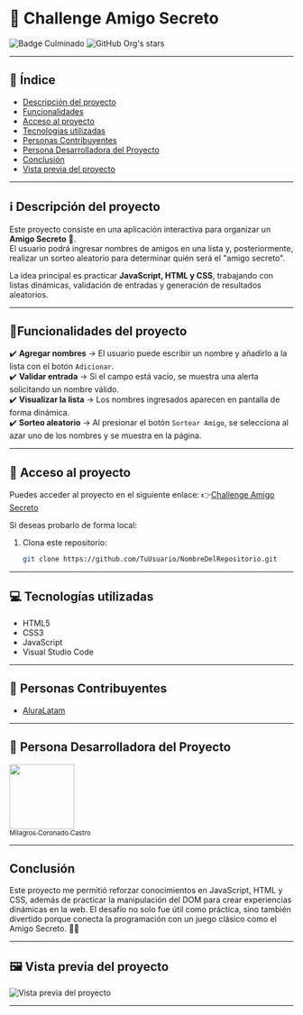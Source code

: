 # 🎉 Challenge Amigo Secreto 

![Badge Culminado](https://img.shields.io/badge/STATUS-CULMINADO-green)
![GitHub Org's stars](https://img.shields.io/github/stars/camilafernanda?style=social)

---

## 📑 Índice

* [Descripción del proyecto](#ℹ️-descripción-del-proyecto)
* [Funcionalidades](#hammerfuncionalidades-del-proyecto)
* [Acceso al proyecto](#📁-acceso-al-proyecto)
* [Tecnologías utilizadas](#💻-tecnologías-utilizadas)
* [Personas Contribuyentes](#🧔-personas-contribuyentes)
* [Persona Desarrolladora del Proyecto](#🙍-persona-desarrolladora-del-proyecto)
* [Conclusión](#conclusión)
* [Vista previa del proyecto](#🖼️-vista-previa-del-proyecto)

---

## ℹ️ Descripción del proyecto
Este proyecto consiste en una aplicación interactiva para organizar un **Amigo Secreto** 🎁.  
El usuario podrá ingresar nombres de amigos en una lista y, posteriormente, realizar un sorteo aleatorio para determinar quién será el "amigo secreto".  

La idea principal es practicar **JavaScript, HTML y CSS**, trabajando con listas dinámicas, validación de entradas y generación de resultados aleatorios.  

---

## :hammer:Funcionalidades del proyecto
✔️ **Agregar nombres** → El usuario puede escribir un nombre y añadirlo a la lista con el botón `Adicionar`.  
✔️ **Validar entrada** → Si el campo está vacío, se muestra una alerta solicitando un nombre válido.  
✔️ **Visualizar la lista** → Los nombres ingresados aparecen en pantalla de forma dinámica.  
✔️ **Sorteo aleatorio** → Al presionar el botón `Sortear Amigo`, se selecciona al azar uno de los nombres y se muestra en la página.  

---

## 📁 Acceso al proyecto
Puedes acceder al proyecto en el siguiente enlace:
👉[Challenge Amigo Secreto](https://melencith.github.io/challenge-amigo-secreto/)

Si deseas probarlo de forma local:  
1. Clona este repositorio:  
   ```bash
   git clone https://github.com/TuUsuario/NombreDelRepositorio.git

---

## 💻 Tecnologías utilizadas
- HTML5
- CSS3
- JavaScript
- Visual Studio Code

---

## 🧔 Personas Contribuyentes 
- [AluraLatam](https://www.aluracursos.com/)

---

## 🙍 Persona Desarrolladora del Proyecto
[<img src="https://avatars.githubusercontent.com/u/24362178?v=4" width=115><br><sub>Milagros Coronado Castro</sub>](https://github.com/melencith)

---

## Conclusión
Este proyecto me permitió reforzar conocimientos en JavaScript, HTML y CSS, además de practicar la manipulación del DOM para crear experiencias dinámicas en la web.
El desafío no solo fue útil como práctica, sino también divertido porque conecta la programación con un juego clásico como el Amigo Secreto. 🎁✨

---

## 🖼️ Vista previa del proyecto  

![Vista previa del proyecto](https://github.com/melencith/challenge-amigo-secreto/blob/main/assets/Imagen%20del%20Challange%20-%20Amigo%20Secreto.PNG)

---


